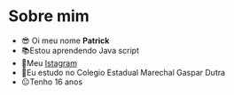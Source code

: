 # Sobre mim
- 😎 Oi meu nome **Patrick**
- 📚Estou aprendendo Java script
- 📸Meu [Istagram](https://www.instagram.com/patrick_gurtlernovo/) 
- 🏫Eu estudo no Colegio Estadual Marechal Gaspar Dutra
- 😐Tenho 16 anos
<!---😐
patololocox/patololocox is a ✨ special ✨ repository because its `README.md` (this file) appears on your GitHub profile.
You can click the Preview link to take a look at your changes.
--->
